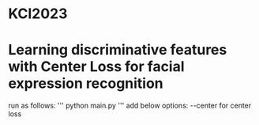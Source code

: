 # KCI2023

<h1>Learning discriminative features with Center Loss for facial expression recognition</h1>

run as follows:
'''
python main.py
'''
add below options:
--center for center loss
